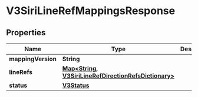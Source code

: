 # V3SiriLineRefMappingsResponse

## Properties
Name | Type | Description | Notes
------------ | ------------- | ------------- | -------------
**mappingVersion** | **String** |  |  [optional]
**lineRefs** | [**Map&lt;String, V3SiriLineRefDirectionRefsDictionary&gt;**](V3SiriLineRefDirectionRefsDictionary.md) |  |  [optional]
**status** | [**V3Status**](V3Status.md) |  |  [optional]
